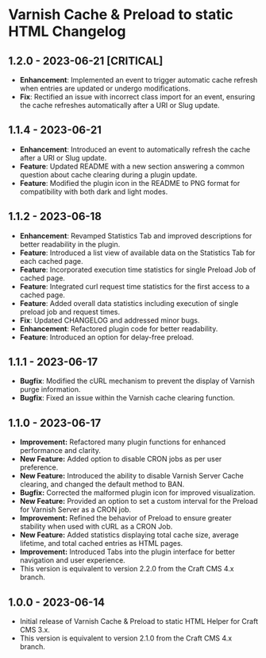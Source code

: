# Varnish Cache & Preload to static HTML Changelog

## 1.2.0 - 2023-06-21 [CRITICAL]

- **Enhancement**: Implemented an event to trigger automatic cache refresh when entries are updated or undergo modifications.
- **Fix**: Rectified an issue with incorrect class import for an event, ensuring the cache refreshes automatically after a URI or Slug update.

## 1.1.4 - 2023-06-21

- **Enhancement**: Introduced an event to automatically refresh the cache after a URI or Slug update.
- **Feature**: Updated README with a new section answering a common question about cache clearing during a plugin update.
- **Feature**: Modified the plugin icon in the README to PNG format for compatibility with both dark and light modes.

## 1.1.2 - 2023-06-18

- **Enhancement**: Revamped Statistics Tab and improved descriptions for better readability in the plugin.
- **Feature**: Introduced a list view of available data on the Statistics Tab for each cached page.
- **Feature**: Incorporated execution time statistics for single Preload Job of cached page.
- **Feature**: Integrated curl request time statistics for the first access to a cached page.
- **Feature**: Added overall data statistics including execution of single preload job and request times.
- **Fix**: Updated CHANGELOG and addressed minor bugs.
- **Enhancement**: Refactored plugin code for better readability.
- **Feature**: Introduced an option for delay-free preload.

## 1.1.1 - 2023-06-17

- **Bugfix**: Modified the cURL mechanism to prevent the display of Varnish purge information.
- **Bugfix**: Fixed an issue within the Varnish cache clearing function.

## 1.1.0 - 2023-06-17

- **Improvement:** Refactored many plugin functions for enhanced performance and clarity.
- **New Feature:** Added option to disable CRON jobs as per user preference.
- **New Feature:** Introduced the ability to disable Varnish Server Cache clearing, and changed the default method to BAN.
- **Bugfix:** Corrected the malformed plugin icon for improved visualization.
- **New Feature:** Provided an option to set a custom interval for the Preload for Varnish Server as a CRON job.
- **Improvement:** Refined the behavior of Preload to ensure greater stability when used with cURL as a CRON Job.
- **New Feature:** Added statistics displaying total cache size, average lifetime, and total cached entries as HTML pages.
- **Improvement:** Introduced Tabs into the plugin interface for better navigation and user experience.
- This version is equivalent to version 2.2.0 from the Craft CMS 4.x branch.

## 1.0.0 - 2023-06-14

- Initial release of Varnish Cache & Preload to static HTML Helper for Craft CMS 3.x.
- This version is equivalent to version 2.1.0 from the Craft CMS 4.x branch.